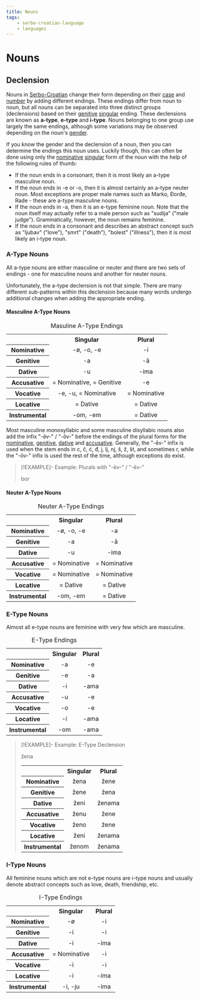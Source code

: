 ```yaml
---
title: Nouns
tags:
    - serbo-croatian-language
    - languages
---
```


# Nouns

## Declension

Nouns in [Serbo-Croatian](index.md) change their form depending on their [case](Syntax.md) and [number](TODO) by adding different endings. These endings differ from noun to noun, but all nouns can be separated into three distinct groups (declensions) based on their [genitive](Syntax.md) [singular](TODO) ending. These declensions are known as **a-type**, **e-type** and **i-type**. Nouns belonging to one group use largely the same endings, although some variations may be observed depending on the noun's [gender](TODO). 

If you know the gender and the declension of a noun, then you can determine the endings this noun uses. Luckily though, this can often be done using only the [nominative](Syntax.md) [singular](TODO) form of the noun with the help of the following rules of thumb:
- If the noun ends in a consonant, then it is most likely an a-type masculine noun.
- If the noun ends in -e or -o, then it is almost certainly an a-type neuter noun. Most exceptions are proper male names such as Marko, Đorđe, Rade - these are a-type masculine nouns.
- If the noun ends in -a, then it is an e-type feminine noun. Note that the noun itself may actually refer to a male person such as "sudija" ("male judge"). Grammatically, however, the noun remains feminine.
- If the noun ends in a consonant and describes an abstract concept such as "ljubav" ("love"), "smrt" ("death"), "bolest" ("illness"), then it is most likely an i-type noun.

### A-Type Nouns

All a-type nouns are either masculine or neuter and there are two sets of endings - one for masculine nouns and another for neuter nouns.

Unfortunately, the a-type declension is not that simple. There are many different sub-patterns within this declension because many words undergo additional changes when adding the appropriate ending.

#### Masculine A-Type Nouns

<table>
<caption>Masuline A-Type Endings</caption>
<tr>
<th style="text-align:center"></th>
<th style="text-align:center">Singular</th>
<th style="text-align:center">Plural</th>
</tr>
<tr>
<th style="text-align:center">Nominative</th>
<td style="text-align:center">-ø, -o, -e</td>
<td style="text-align:center">-i</td>
</tr>
<tr>
<th style="text-align:center">Genitive</th>
<td style="text-align:center">-a</td>
<td style="text-align:center">-ā</td>
</tr>
<tr>
<th style="text-align:center">Dative</th>
<td style="text-align:center">-u</td>
<td style="text-align:center">-ima</td>
</tr>
<tr>
<th style="text-align:center">Accusative</th>
<td style="text-align:center">= Nominative, = Genitive</td>
<td style="text-align:center">-e</td>
</tr>
<tr>
<th style="text-align:center">Vocative</th>
<td style="text-align:center">-e, -u, = Nominative</td>
<td style="text-align:center">= Nominative</td>
</tr>
<tr>
<th style="text-align:center">Locative</th>
<td style="text-align:center">= Dative</td>
<td style="text-align:center">= Dative</td>
</tr>
<tr>
<th style="text-align:center">Instrumental</th>
<td style="text-align:center">-om, -em</td>
<td style="text-align:center">= Dative</td>
</tr>
</table>

Most masculine monosyllabic and some masculine disyllabic nouns also add the infix "-ēv-" / "-ōv-" before the endings of the plural forms for the [nominative](Syntax.md), [genitive](Syntax.md), [dative](Syntax.md) and [accusative](Syntax.md). Generally, the "-ēv-" infix is used when the stem ends in c, č, ć, đ, j, lj, nj, š, ž, št, and sometimes r, while the "-ōv-" infix is used the rest of the time, although exceptions do exist.

>[!EXAMPLE]- Example: Plurals with "-ēv-" / "-ēv-"
>
>bor
>
>
>

#### Neuter A-Type Nouns

<table>
<caption>Neuter A-Type Endings</caption>
<tr>
<th style="text-align:center"></th>
<th style="text-align:center">Singular</th>
<th style="text-align:center">Plural</th>
</tr>
<tr>
<th style="text-align:center">Nominative</th>
<td style="text-align:center">-ø, -o, -e</td>
<td style="text-align:center">-a</td>
</tr>
<tr>
<th style="text-align:center">Genitive</th>
<td style="text-align:center">-a</td>
<td style="text-align:center">-ā</td>
</tr>
<tr>
<th style="text-align:center">Dative</th>
<td style="text-align:center">-u</td>
<td style="text-align:center">-ima</td>
</tr>
<tr>
<th style="text-align:center">Accusative</th>
<td style="text-align:center">= Nominative</td>
<td style="text-align:center">= Nominative</td>
</tr>
<tr>
<th style="text-align:center">Vocative</th>
<td style="text-align:center">= Nominative</td>
<td style="text-align:center">= Nominative</td>
</tr>
<tr>
<th style="text-align:center">Locative</th>
<td style="text-align:center">= Dative</td>
<td style="text-align:center">= Dative</td>
</tr>
<tr>
<th style="text-align:center">Instrumental</th>
<td style="text-align:center">-om, -em</td>
<td style="text-align:center">= Dative</td>
</tr>
</table>

### E-Type Nouns

Almost all e-type nouns are feminine with very few which are masculine.

<table>
<caption>E-Type Endings</caption>
<tr>
<th style="text-align:center"></th>
<th style="text-align:center">Singular</th>
<th style="text-align:center">Plural</th>
</tr>
<tr>
<th style="text-align:center">Nominative</th>
<td style="text-align:center">-a</td>
<td style="text-align:center">-e</td>
</tr>
<tr>
<th style="text-align:center">Genitive</th>
<td style="text-align:center">-e</td>
<td style="text-align:center">-a</td>
</tr>
<tr>
<th style="text-align:center">Dative</th>
<td style="text-align:center">-i</td>
<td style="text-align:center">-ama</td>
</tr>
<tr>
<th style="text-align:center">Accusative</th>
<td style="text-align:center">-u</td>
<td style="text-align:center">-e</td>
</tr>
<tr>
<th style="text-align:center">Vocative</th>
<td style="text-align:center">-o</td>
<td style="text-align:center">-e</td>
</tr>
<tr>
<th style="text-align:center">Locative</th>
<td style="text-align:center">-i</td>
<td style="text-align:center">-ama</td>
</tr>
<tr>
<th style="text-align:center">Instrumental</th>
<td style="text-align:center">-om</td>
<td style="text-align:center">-ama</td>
</tr>
</table>

>[!EXAMPLE]- Example: E-Type Declension
>
>žena
>
><table>
><tr>
><th style="text-align:center"></th>
><th style="text-align:center">Singular</th>
><th style="text-align:center">Plural</th>
></tr>
><tr>
><th style="text-align:center">Nominative</th>
><td style="text-align:center">žena</td>
><td style="text-align:center">žene</td>
></tr>
><tr>
><th style="text-align:center">Genitive</th>
><td style="text-align:center">žene</td>
><td style="text-align:center">žena</td>
></tr>
><tr>
><th style="text-align:center">Dative</th>
><td style="text-align:center">ženi</td>
><td style="text-align:center">ženama</td>
></tr>
><tr>
><th style="text-align:center">Accusative</th>
><td style="text-align:center">ženu</td>
><td style="text-align:center">žene</td>
></tr>
><tr>
><th style="text-align:center">Vocative</th>
><td style="text-align:center">ženo</td>
><td style="text-align:center">žene</td>
></tr>
><tr>
><th style="text-align:center">Locative</th>
><td style="text-align:center">ženi</td>
><td style="text-align:center">ženama</td>
></tr>
><tr>
><th style="text-align:center">Instrumental</th>
><td style="text-align:center">ženom</td>
><td style="text-align:center">ženama</td>
></tr>
></table>
>

### I-Type Nouns

All feminine nouns which are not e-type nouns are i-type nouns and usually denote abstract concepts such as love, death, friendship, etc.

<table>
<caption>I-Type Endings</caption>
<tr>
<th style="text-align:center"></th>
<th style="text-align:center">Singular</th>
<th style="text-align:center">Plural</th>
</tr>
<tr>
<th style="text-align:center">Nominative</th>
<td style="text-align:center">-ø</td>
<td style="text-align:center">-i</td>
</tr>
<tr>
<th style="text-align:center">Genitive</th>
<td style="text-align:center">-i</td>
<td style="text-align:center">-i</td>
</tr>
<tr>
<th style="text-align:center">Dative</th>
<td style="text-align:center">-i</td>
<td style="text-align:center">-ima</td>
</tr>
<tr>
<th style="text-align:center">Accusative</th>
<td style="text-align:center">= Nominative</td>
<td style="text-align:center">-i</td>
</tr>
<tr>
<th style="text-align:center">Vocative</th>
<td style="text-align:center">-i</td>
<td style="text-align:center">-i</td>
</tr>
<tr>
<th style="text-align:center">Locative</th>
<td style="text-align:center">-i</td>
<td style="text-align:center">-ima</td>
</tr>
<tr>
<th style="text-align:center">Instrumental</th>
<td style="text-align:center">-i, -ju</td>
<td style="text-align:center">-ima</td>
</tr>
</table>